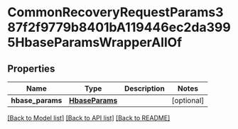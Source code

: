 # CommonRecoveryRequestParams387f2f9779b8401bA119446ec2da3995HbaseParamsWrapperAllOf


## Properties
Name | Type | Description | Notes
------------ | ------------- | ------------- | -------------
**hbase_params** | [**HbaseParams**](HbaseParams.md) |  | [optional] 

[[Back to Model list]](../README.md#documentation-for-models) [[Back to API list]](../README.md#documentation-for-api-endpoints) [[Back to README]](../README.md)


